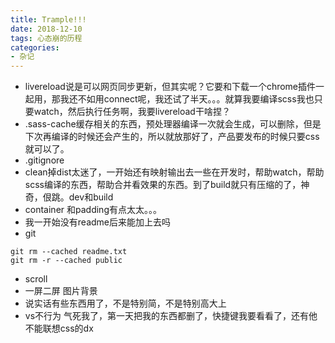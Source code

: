 ```yaml
---
title: Trample!!!
date: 2018-12-10
tags: 心态崩的历程
categories:
- 杂记
---
```

+ livereload说是可以网页同步更新，但其实呢？它要和下载一个chrome插件一起用，那我还不如用connect呢，我还试了半天。。。就算我要编译scss我也只要watch，然后执行任务啊，我要livereload干啥捏？
+ .sass-cache缓存相关的东西，预处理器编译一次就会生成，可以删除，但是下次再编译的时候还会产生的，所以就放那好了，产品要发布的时候只要css就可以了。
+ .gitignore 
+ clean掉dist太迷了，一开始还有映射输出去一些在开发时，帮助watch，帮助scss编译的东西，帮助合并看效果的东西。到了build就只有压缩的了，神奇，佷跳。dev和build
+ container 和padding有点太太。。。
+ 我一开始没有readme后来能加上去吗
+ git  
```
git rm --cached readme.txt
git rm -r --cached public
```
+ scroll
+ 一屏二屏 图片背景
+ 说实话有些东西用了，不是特别简，不是特别高大上
+ vs不行为 气死我了，第一天把我的东西都删了，快捷键我要看看了，还有他不能联想css的dx
